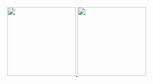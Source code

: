 <div>
  <a href="https://github.com/VlaadX">
  <img height="160em" src="https://github-readme-stats.vercel.app/api?username=VlaadX&show_icons=&theme=midnight-purple&include_all_commits=true&count_private=true"/>
  <img height="160em" src="https://github-readme-stats.vercel.app/api/top-langs/?username=VlaadX&layout=compact&langs_count=7&theme=midnight-purple"/>
</div>
